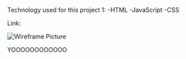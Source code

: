 <Connect Four>

Technology used for this project 1:
    -HTML
    -JavaScript
    -CSS

Link: 

![Wireframe Picture](https://i.imgur.com/78gwJTk.jpg)


YOOOOOOOOOOOO
